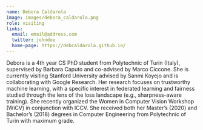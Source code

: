 ```yaml
---
name: Debora Caldarola
image: images/debora_caldarola.png
role: visiting
links:
  email: email@address.com
  twitter: johndoe
  home-page: https://debcaldarola.github.io/
---
```


Debora is a 4th year CS PhD student from Polytechnic of Turin (Italy), supervised by Barbara Caputo and co-advised by Marco Ciccone. She is currently visiting Stanford University advised by Sanmi Koyejo and is collaborating with Google Research. Her research focuses on trustworthy machine learning, with a specific interest in federated learning and fairness studied through the lens of the loss landscape (e.g., sharpness-aware training). She recently organized the Women in Computer Vision Workshop (WiCV) in conjunction with ICCV.
She received both her Master’s (2020) and Bachelor’s (2018) degrees in Computer Engineering from Polytechnic of Turin with maximum grade.
